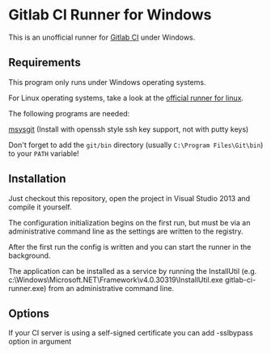 Gitlab CI Runner for Windows
============================

This is an unofficial runner for [Gitlab CI](https://github.com/gitlabhq/gitlab-ci) under Windows.

Requirements
------------

This program only runs under Windows operating systems.

For Linux operating systems, take a look at the [official runner for linux](https://github.com/gitlabhq/gitlab-ci-runner).

The following programs are needed:

[msysgit](http://msysgit.github.io/) (Install with openssh style ssh key support, not with putty keys)

Don't forget to add the `git/bin` directory (usually `C:\Program Files\Git\bin`) to your `PATH` variable!

Installation
------------

Just checkout this repository, open the project in Visual Studio 2013 and compile it yourself.

The configuration initialization begins on the first run, but must be via an administrative command line as the settings are written to the registry.

After the first run the config is written and you can start the runner in the background.

The application can be installed as a service by running the InstallUtil (e.g. c:\Windows\Microsoft.NET\Framework\v4.0.30319\InstallUtil.exe gitlab-ci-runner.exe) from an administrative command line.

Options
-------

If your CI server is using a self-signed certificate you can add -sslbypass option in argument 
